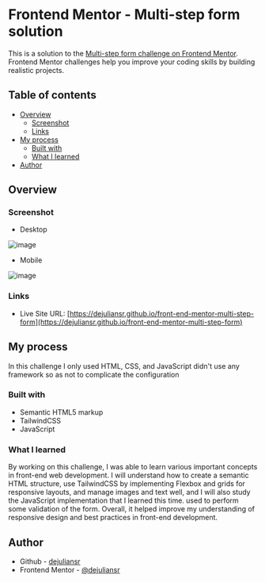# Frontend Mentor - Multi-step form solution

This is a solution to the [Multi-step form challenge on Frontend Mentor](https://www.frontendmentor.io/challenges/multistep-form-YVAnSdqQBJ). Frontend Mentor challenges help you improve your coding skills by building realistic projects. 

## Table of contents

- [Overview](#overview)
  - [Screenshot](#screenshot)
  - [Links](#links)
- [My process](#my-process)
  - [Built with](#built-with)
  - [What I learned](#what-i-learned)
- [Author](#author)

## Overview

### Screenshot

- Desktop

![image](https://github.com/user-attachments/assets/ad7eeaa3-073a-46d3-9e8a-b7284e6741b8)

- Mobile

![image](https://github.com/user-attachments/assets/1134b4bf-b787-4af9-aa52-18727118006b)

### Links

- Live Site URL: [https://dejuliansr.github.io/front-end-mentor-multi-step-form](https://dejuliansr.github.io/front-end-mentor-multi-step-form)

## My process

In this challenge I only used HTML, CSS, and JavaScript didn't use any framework so as not to complicate the configuration

### Built with

- Semantic HTML5 markup
- TailwindCSS
- JavaScript

### What I learned

By working on this challenge, I was able to learn various important concepts in front-end web development. I will understand how to create a semantic HTML structure, use TailwindCSS by implementing Flexbox and grids for responsive layouts, and manage images and text well, and I will also study the JavaScript implementation that I learned this time. used to perform some validation of the form. Overall, it helped improve my understanding of responsive design and best practices in front-end development.

## Author

- Github - [dejuliansr](https://github.com/dejuliansr)
- Frontend Mentor - [@dejuliansr](https://www.frontendmentor.io/profile/dejuliansr)
